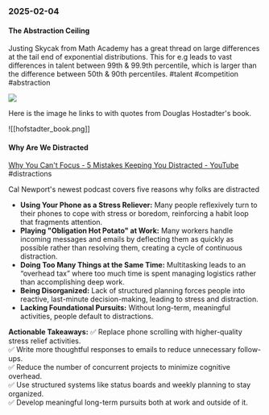 ### 2025-02-04
#### The Abstraction Ceiling
Justing Skycak from Math Academy has a great thread on large differences at the tail end of exponential distributions. This for e.g leads to vast differences in talent between 99th & 99.9th percentile, which is larger than the difference between 50th & 90th percentiles. #talent #competition #abstraction

![](https://x.com/justinskycak/status/1886111134161481931)

Here is the image he links to with quotes from Douglas Hostadter's book.

![[hofstadter_book.png]]

#### Why Are We Distracted
[Why You Can't Focus - 5 Mistakes Keeping You Distracted - YouTube](https://www.youtube.com/watch?v=fjQ4ZPOCYEI) #distractions

Cal Newport's newest podcast covers five reasons why folks are distracted

- **Using Your Phone as a Stress Reliever:** Many people reflexively turn to their phones to cope with stress or boredom, reinforcing a habit loop that fragments attention.
- **Playing "Obligation Hot Potato" at Work:** Many workers handle incoming messages and emails by deflecting them as quickly as possible rather than resolving them, creating a cycle of continuous distraction.
- **Doing Too Many Things at the Same Time:** Multitasking leads to an “overhead tax” where too much time is spent managing logistics rather than accomplishing deep work.
- **Being Disorganized:** Lack of structured planning forces people into reactive, last-minute decision-making, leading to stress and distraction.
- **Lacking Foundational Pursuits:** Without long-term, meaningful activities, people default to distractions.

**Actionable Takeaways:**
✅ Replace phone scrolling with higher-quality stress relief activities.  
✅ Write more thoughtful responses to emails to reduce unnecessary follow-ups.  
✅ Reduce the number of concurrent projects to minimize cognitive overhead.  
✅ Use structured systems like status boards and weekly planning to stay organized.  
✅ Develop meaningful long-term pursuits both at work and outside of it.